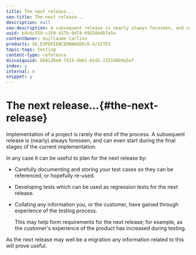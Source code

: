 ```yaml
---
title: The next release...
seo-title: The next release...
description: null
seo-description: A subsequent release is nearly always foreseen, and can even start during the final stages of the current implementation
uuid: bdc6c559-c359-437b-9d74-692584db7e5a
contentOwner: Guillaume Carlino
products: SG_EXPERIENCEMANAGER/6.4/SITES
topic-tags: testing
content-type: reference
discoiquuid: 6b01dbe0-f415-4b61-82d2-235598b9a5ef
index: y
internal: n
snippet: y
---
```


# The next release...{#the-next-release}

Implementation of a project is rarely the end of the process. A subsequent release is (nearly) always foreseen, and can even start during the final stages of the current implementation.

In any case it can be useful to plan for the next release by:

* Carefully documenting and storing your test cases so they can be referenced, or hopefully re-used.
* Developing tests which can be used as regression tests for the next release.
* Collating any information you, or the customer, have gained through experience of the testing process.

  This may help form requirements for the next release; for example, as the customer's experience of the product has increased during testing.

As the next release may well be a migration any information related to this will prove useful.
